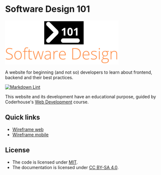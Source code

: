 # Software Design 101

![Logo](assets/img/software-design-101-logo.png)

A website for beginning (and not so) developers to learn about frontend, backend and their best practices.

[![Markdown Lint](https://github.com/ezeBalsamo/Software-Design-101/actions/workflows/markdown-lint.yml/badge.svg)](https://github.com/ezeBalsamo/Software-Design-101/actions/workflows/markdown-lint.yml)

This website and its development have an educational purpose, guided by Coderhouse's [Web Development](https://www.coderhouse.com/online/desarrollo-web-online) course.

## Quick links

- [Wireframe web](https://wireframe.cc/W5e0Rn)
- [Wireframe mobile](https://wireframe.cc/O3wL1e)

## License

- The code is licensed under [MIT](LICENSE).
- The documentation is licensed under [CC BY-SA 4.0](http://creativecommons.org/licenses/by-sa/4.0/).
